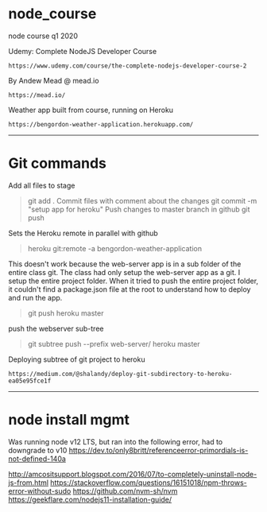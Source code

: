 # node_course
node course q1 2020

Udemy: Complete NodeJS Developer Course

    https://www.udemy.com/course/the-complete-nodejs-developer-course-2
By Andew Mead @ mead.io

    https://mead.io/

Weather app built from course, running on Heroku

    https://bengordon-weather-application.herokuapp.com/

---

# Git commands
Add all files to stage
>git add .
Commit files with comment about the changes
>git commit -m "setup app for heroku"
Push changes to master branch in github
>git push

Sets the Heroku remote in parallel with github
>heroku git:remote -a bengordon-weather-application

This doesn't work because the web-server app is in a sub folder of the entire class git.  The class had only setup the web-server app as a git.  I setup the entire project folder.  When it tried to push the entire project folder, it couldn't find a package.json file at the root to understand how to deploy and run the app.
>git push heroku master

push the webserver sub-tree
>git subtree push --prefix web-server/ heroku master

Deploying subtree of git project to heroku

    https://medium.com/@shalandy/deploy-git-subdirectory-to-heroku-ea05e95fce1f

---

# node install mgmt

Was running node v12 LTS, but ran into the following error, had to downgrade to v10
https://dev.to/only8britt/referenceerror-primordials-is-not-defined-140a


http://amcositsupport.blogspot.com/2016/07/to-completely-uninstall-node-js-from.html
https://stackoverflow.com/questions/16151018/npm-throws-error-without-sudo
https://github.com/nvm-sh/nvm
https://geekflare.com/nodejs11-installation-guide/





